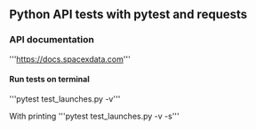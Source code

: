 ## Python API tests with pytest and requests

### API documentation
'''https://docs.spacexdata.com'''

#### Run tests on terminal
'''pytest test_launches.py -v'''

With printing
'''pytest test_launches.py -v -s'''
